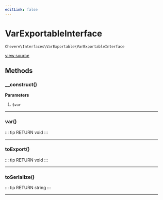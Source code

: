 ```yaml
---
editLink: false
---
```


# VarExportableInterface

`Chevere\Interfaces\VarExportable\VarExportableInterface`

[view source](https://github.com/chevere/chevere/blob/master/interfaces/VarExportable/VarExportableInterface.php)

## Methods

### __construct()

**Parameters**

1.  `$var`

---

### var()

::: tip RETURN
void
:::

---

### toExport()

::: tip RETURN
void
:::

---

### toSerialize()

::: tip RETURN
string
:::

---
